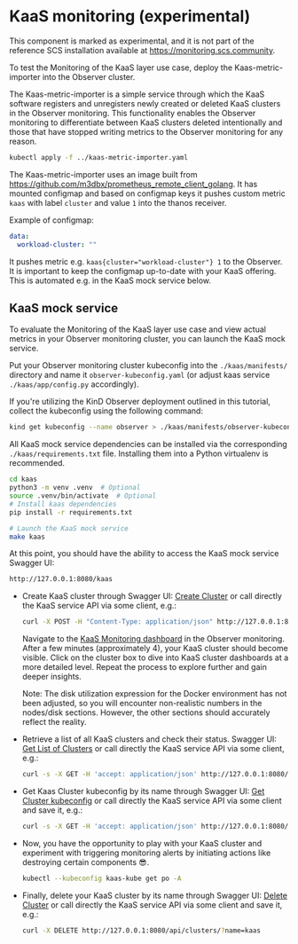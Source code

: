 # KaaS monitoring (experimental)

This component is marked as experimental, and it is not part of the reference SCS installation available
at https://monitoring.scs.community.

To test the Monitoring of the KaaS layer use case, deploy the Kaas-metric-importer
into the Observer cluster.

The Kaas-metric-importer is a simple service through which the KaaS software registers
and unregisters newly created or deleted KaaS clusters in the Observer monitoring.
This functionality enables the Observer monitoring to differentiate between KaaS clusters deleted intentionally
and those that have stopped writing metrics to the Observer monitoring for any reason.

```bash
kubectl apply -f ../kaas-metric-importer.yaml
```

The Kaas-metric-importer uses an image built from https://github.com/m3dbx/prometheus_remote_client_golang.
It has mounted configmap and based on configmap keys it pushes custom metric `kaas`
with label `cluster` and value `1` into the thanos receiver.

Example of configmap:
```yaml
data:
  workload-cluster: ""
```
It pushes metric e.g. `kaas{cluster="workload-cluster"} 1` to the Observer.
It is important to keep the configmap up-to-date with your KaaS offering. This is automated e.g. 
in the KaaS mock service below.

## KaaS mock service

To evaluate the Monitoring of the KaaS layer use case and view actual metrics in your
Observer monitoring cluster, you can launch the KaaS mock service.

Put your Observer monitoring cluster kubeconfig into the `./kaas/manifests/` directory and name
it `observer-kubeconfig.yaml` (or adjust kaas service `./kaas/app/config.py` accordingly).

If you're utilizing the KinD Observer deployment outlined in this tutorial, collect the kubeconfig using the following command:
```bash
kind get kubeconfig --name observer > ./kaas/manifests/observer-kubeconfig.yaml
```

All KaaS mock service dependencies can be installed via the corresponding `./kaas/requirements.txt` file.
Installing them into a Python virtualenv is recommended.

```bash
cd kaas
python3 -m venv .venv  # Optional
source .venv/bin/activate  # Optional
# Install kaas dependencies
pip install -r requirements.txt

# Launch the KaaS mock service
make kaas
```

At this point, you should have the ability to access the KaaS mock service Swagger UI:

```bash
http://127.0.0.1:8080/kaas
```

- Create KaaS cluster through Swagger UI: [Create Cluster](http://127.0.0.1:8080/kaas#/Clusters/create_cluster_api_clusters__post) or
  call directly the KaaS service API via some client, e.g.:
  ```bash
  curl -X POST -H "Content-Type: application/json" http://127.0.0.1:8080/api/clusters/ -d '{"name": "kaas"}'
  ```

  Navigate to the [KaaS Monitoring dashboard](http://localhost:30000/d/kaas-monitoring/kaas-monitoring)
  in the Observer monitoring. After a few minutes (approximately 4), your KaaS cluster should become visible.
  Click on the cluster box to dive into KaaS cluster dashboards at a more detailed level.
  Repeat the process to explore further and gain deeper insights.

  Note: The disk utilization expression for the Docker environment has not been adjusted,
  so you will encounter non-realistic numbers in the nodes/disk sections. However,
  the other sections should accurately reflect the reality.

- Retrieve a list of all KaaS clusters and check their status. Swagger UI: [Get List of Clusters](http://127.0.0.1:8080/kaas#/Clusters/get_clusters_api_clusters__get) or
  call directly the KaaS service API via some client, e.g.:
  ```bash
  curl -s -X GET -H 'accept: application/json' http://127.0.0.1:8080/api/clusters/
  ```

- Get Kaas Cluster kubeconfig by its name through Swagger UI: [Get Cluster kubeconfig](http://127.0.0.1:8080/kaas#/Clusters/get_kubeconfig_api_clusters__name__get) or
  call directly the KaaS service API via some client and save it, e.g.:
  ```bash
  curl -s -X GET -H 'accept: application/json' http://127.0.0.1:8080/api/clusters/kaas > kaas-kube
  ```

- Now, you have the opportunity to play with your KaaS cluster and experiment with triggering
  monitoring alerts by initiating actions like destroying certain components 😎.
  ```bash
  kubectl --kubeconfig kaas-kube get po -A
  ```

- Finally, delete your KaaS cluster by its name through Swagger UI: [Delete Cluster](http://127.0.0.1:8080/kaas#/Clusters/delete_cluster_api_clusters__delete) or
  call directly the KaaS service API via some client and save it, e.g.:
  ```bash
  curl -X DELETE http://127.0.0.1:8080/api/clusters/?name=kaas
  ```
